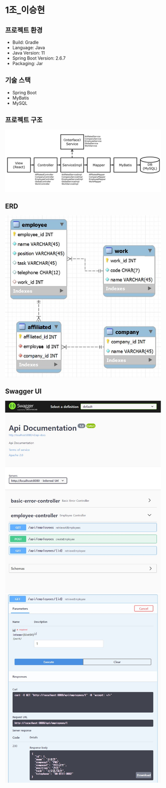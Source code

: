 # 1조_이승현

## 프로젝트 환경
- Build: Gradle
- Language: Java
- Java Version: 11
- Spring Boot Version: 2.6.7
- Packaging: Jar

## 기술 스택
- Spring Boot
- MyBatis
- MySQL

## 프로젝트 구조
![ERD](images/structure.jpg)

## ERD
![ERD](images/erd.jpg)

## Swagger UI
![ERD](images/swagger.jpg)
![ERD](images/swagger_exe.jpg)

